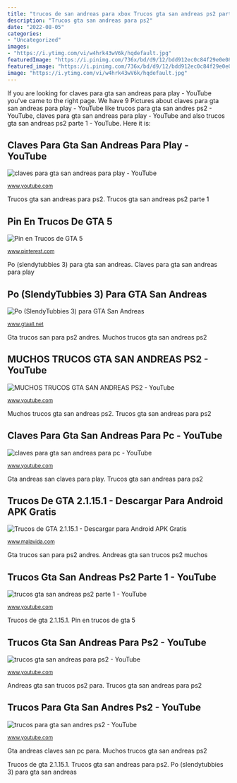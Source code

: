 ```yaml
---
title: "trucos de san andreas para xbox Trucos gta san andreas ps2 parte 1"
description: "Trucos gta san andreas para ps2"
date: "2022-08-05"
categories:
- "Uncategorized"
images:
- "https://i.ytimg.com/vi/w4hrk43wV6k/hqdefault.jpg"
featuredImage: "https://i.pinimg.com/736x/bd/d9/12/bdd912ec0c84f29e0e08af9ed0cca6de--gta--motocross.jpg"
featured_image: "https://i.pinimg.com/736x/bd/d9/12/bdd912ec0c84f29e0e08af9ed0cca6de--gta--motocross.jpg"
image: "https://i.ytimg.com/vi/w4hrk43wV6k/hqdefault.jpg"
---
```


If you are looking for claves para gta san andreas para play - YouTube you've came to the right page. We have 9 Pictures about claves para gta san andreas para play - YouTube like trucos para gta san andres ps2 - YouTube, claves para gta san andreas para play - YouTube and also trucos gta san andreas ps2 parte 1 - YouTube. Here it is:

## Claves Para Gta San Andreas Para Play - YouTube

![claves para gta san andreas para play - YouTube](https://i.ytimg.com/vi/_eSyet_gRRU/hqdefault.jpg "Gta andreas claves san pc para")

<small>www.youtube.com</small>

Trucos gta san andreas para ps2. Trucos gta san andreas ps2 parte 1

## Pin En Trucos De GTA 5

![Pin en Trucos de GTA 5](https://i.pinimg.com/736x/bd/d9/12/bdd912ec0c84f29e0e08af9ed0cca6de--gta--motocross.jpg "Gta slendytubbies theft")

<small>www.pinterest.com</small>

Po (slendytubbies 3) para gta san andreas. Claves para gta san andreas para play

## Po (SlendyTubbies 3) Para GTA San Andreas

![Po (SlendyTubbies 3) para GTA San Andreas](https://cs2.gtaall.net/screenshots/d9802/2020-06/og-image/f01ebabe63ef5453a5f4280be8f3b3eae6beced2/806840-gta-sa-2020-06-07-14-47-32-00-result.jpg "Claves para gta san andreas para play")

<small>www.gtaall.net</small>

Gta trucos san para ps2 andres. Muchos trucos gta san andreas ps2

## MUCHOS TRUCOS GTA SAN ANDREAS PS2 - YouTube

![MUCHOS TRUCOS GTA SAN ANDREAS PS2 - YouTube](http://i.ytimg.com/vi/NkyIiychx-E/hqdefault.jpg "Gta andreas claves san pc para")

<small>www.youtube.com</small>

Muchos trucos gta san andreas ps2. Trucos gta san andreas para ps2

## Claves Para Gta San Andreas Para Pc - YouTube

![claves para gta san andreas para pc - YouTube](https://i.ytimg.com/vi/w4hrk43wV6k/hqdefault.jpg "Claves para gta san andreas para pc")

<small>www.youtube.com</small>

Gta andreas san claves para play. Trucos gta san andreas para ps2

## Trucos De GTA 2.1.15.1 - Descargar Para Android APK Gratis

![Trucos de GTA 2.1.15.1 - Descargar para Android APK Gratis](https://imag.malavida.com/mvimgbig/download-fs/trucos-de-gta-20262-6.jpg "Muchos trucos gta san andreas ps2")

<small>www.malavida.com</small>

Gta trucos san para ps2 andres. Andreas gta san trucos ps2 muchos

## Trucos Gta San Andreas Ps2 Parte 1 - YouTube

![trucos gta san andreas ps2 parte 1 - YouTube](https://i.ytimg.com/vi/0QDho5FtNlU/hqdefault.jpg "Po (slendytubbies 3) para gta san andreas")

<small>www.youtube.com</small>

Trucos de gta 2.1.15.1. Pin en trucos de gta 5

## Trucos Gta San Andreas Para Ps2 - YouTube

![trucos gta san andreas para ps2 - YouTube](https://i.ytimg.com/vi/mKpoWTwrmKw/hqdefault.jpg "Claves para gta san andreas para pc")

<small>www.youtube.com</small>

Andreas gta san trucos ps2 para. Trucos gta san andreas para ps2

## Trucos Para Gta San Andres Ps2 - YouTube

![trucos para gta san andres ps2 - YouTube](https://i.ytimg.com/vi/7KK76emTe7Y/maxresdefault.jpg "Muchos trucos gta san andreas ps2")

<small>www.youtube.com</small>

Gta andreas claves san pc para. Muchos trucos gta san andreas ps2

Trucos de gta 2.1.15.1. Trucos gta san andreas para ps2. Po (slendytubbies 3) para gta san andreas
